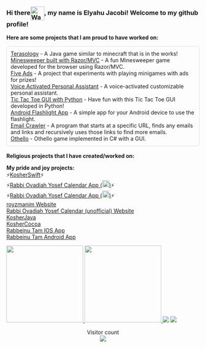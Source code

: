 ### Hi there<img align=center src="https://user-images.githubusercontent.com/26017543/213809353-c908d93c-3dff-4694-9d13-e0e5cbdb879c.png" alt="Waving Hand" width="36" height="36" />, my name is Elyahu Jacobi! Welcome to my github profile!

<b>Here are some projects that I am proud to have worked on:</b>

<div style="border: 1px solid #ddd; padding: 10px; border-radius: 5px;">
    <a href="https://github.com/Elyahu41/Terasology/tree/develop">Terasology</a> - A Java game similar to minecraft that is in the works!<br>
    <a href="https://github.com/Elyahu41/MinesweeperMVC">Minesweeper built with Razor/MVC</a> - A fun Minesweeper game developed for the browser using Razor/MVC.<br>
    <a href="https://github.com/Elyahu41/FiveAds">Five Ads</a> - A project that experiments with playing minigames with ads for prizes!<br>
    <a href="https://github.com/Elyahu41/VoiceActivatedPersonalAssistant">Voice Activated Personal Assistant</a> - A voice-activated customizable personal assistant.<br>
    <a href="https://github.com/Elyahu41/Tic-Tac-Toe">Tic Tac Toe GUI with Python</a> - Have fun with this Tic Tac Toe GUI developed in Python!<br>
    <a href="https://github.com/Elyahu41/AndroidFlashlightApp">Android Flashlight App</a> - A simple app for your Android device to use the flashlight.<br>
    <a href="https://github.com/Elyahu41/EmailCrawler">Email Crawler</a> - A program that starts at a specific URL, finds any emails and links and recursively uses those links to find more emails.<br>
    <a href="https://github.com/Elyahu41/Othello">Othello</a> - Othello game implemented in C# with a GUI.<br>
</div>
<br>
<b>Religious projects that I have created/worked on:</b>

<b>My pride and joy projects:</b><br>
⚡<a href="https://github.com/Elyahu41/KosherSwift">KosherSwift</a>⚡<br> 
⚡<a href="https://github.com/Elyahu41/RabbiOvadiahYosefCalendarApp">Rabbi Ovadiah Yosef Calendar App (<img style="height: 18px;" src="https://cdn-icons-png.flaticon.com/512/226/226770.png" />)</a>⚡<br>
⚡<a href="https://github.com/Elyahu41/RabbiOvadiahYosefCalendarIOSApp">Rabbi Ovadiah Yosef Calendar App (<img style="height: 18px;" src="https://www.freeiconspng.com/thumbs/ios-png/os7-style-metro-ui-icon-19.png" />)</a>⚡<br>
<a href="https://github.com/Elyahu41/royzmanimwebsite">royzmanim Website</a><br>
<a href="https://github.com/Elyahu41/Elyahu41.github.io/tree/master/RabbiOvadiahYosefCalendar">Rabbi Ovadiah Yosef Calendar (unofficial) Website</a><br>
<a href="https://github.com/Elyahu41/zmanim">KosherJava</a><br>
<a href="https://github.com/Elyahu41/KosherCocoa">KosherCocoa</a><br>
<a href="https://github.com/Elyahu41/Rabbeinu-Tam-IOS-App">Rabbeinu Tam IOS App</a><br>
<a href="https://github.com/Elyahu41/Rabbeinu-Tam-Android-App">Rabbeinu Tam Android App</a><br>

<a href="#">
  <img height=200 src="https://my-stats-43gk.vercel.app/api?username=Elyahu41&show_icons=true&theme=radical&hide=contribs,issues&show=discussions_answered&rank_icon=github&include_all_commits=true&card_width=150" />
</a>
<a href="#">
  <img height=200 src="https://my-stats-43gk.vercel.app/api/top-langs/?username=Elyahu41&hide=html,scss,css&langs_count=8&layout=compact&theme=radical&card_width=150" />
</a>

<img src="https://github-readme-streak-stats-git-main-davids-projects-ad77adcc.vercel.app/?user=Elyahu41&theme=radical"/>

<img src="https://github-profile-trophy.vercel.app/?username=Elyahu41&theme=radical&no-frame=true&title=Stars,Followers,Commits&column=-1"/>

<p align="center"> 
  Visitor count<br>
  <img src="https://profile-counter.glitch.me/Elyahu41/count.svg" />
</p>
